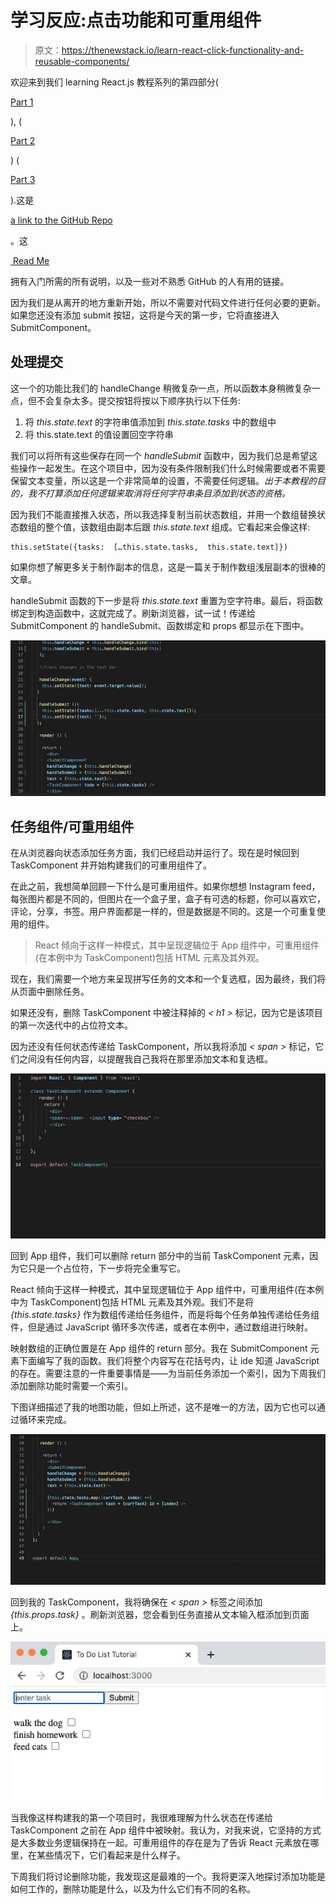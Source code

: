 # 学习反应:点击功能和可重用组件

> 原文：<https://thenewstack.io/learn-react-click-functionality-and-reusable-components/>

欢迎来到我们 learning React.js 教程系列的第四部分(

[Part 1](https://thenewstack.io/learn-react-start-of-a-frontend-dev-journey/)

), (

[Part 2](https://thenewstack.io/learn-react-build-a-working-file-tree-and-manage-state/)

) (

[Part 3](https://thenewstack.io/learn-react-add-event-functionality-to-a-component/)

).这是

[a link to the GitHub Repo](https://github.com/JessicaWachtel/React-To-Do-List-Tutorial)

。这

[ Read Me](https://github.com/JessicaWachtel/React-To-Do-List-Tutorial#readme)

拥有入门所需的所有说明，以及一些对不熟悉 GitHub 的人有用的链接。

因为我们是从离开的地方重新开始，所以不需要对代码文件进行任何必要的更新。如果您还没有添加 submit 按钮，这将是今天的第一步，它将直接进入 SubmitComponent。

## **处理提交**

这一个的功能比我们的 handleChange 稍微复杂一点，所以函数本身稍微复杂一点，但不会复杂太多。提交按钮将按以下顺序执行以下任务:

1.  将 *this.state.text* 的字符串值添加到 *this.state.tasks* 中的数组中
2.  将 this.state.text 的值设置回空字符串

我们可以将所有这些保存在同一个 *handleSubmit* 函数中，因为我们总是希望这些操作一起发生。在这个项目中，因为没有条件限制我们什么时候需要或者不需要保留文本变量，所以这是一个非常简单的设置，不需要任何逻辑。*出于本教程的目的，我不打算添加任何逻辑来取消将任何字符串条目添加到状态的资格。*

因为我们不能直接推入状态，所以我选择复制当前状态数组，并用一个数组替换状态数组的整个值，该数组由副本后跟 *this.state.text* 组成。它看起来会像这样:

```
this.setState({tasks:  […this.state.tasks,  this.state.text]})

```

如果你想了解更多关于制作副本的信息，这是一篇关于制作数组浅层副本的很棒的文章。

handleSubmit 函数的下一步是将 *this.state.text* 重置为空字符串。最后，将函数绑定到构造函数中，这就完成了。刷新浏览器，试一试！传递给 SubmitComponent 的 handleSubmit、函数绑定和 props 都显示在下图中。

![](img/f71e7658bfb01baa484f1ea15f548032.png)

## **任务组件/可重用组件**

在从浏览器向状态添加任务方面，我们已经启动并运行了。现在是时候回到 TaskComponent 并开始构建我们的可重用组件了。

在此之前，我想简单回顾一下什么是可重用组件。如果你想想 Instagram feed，每张图片都是不同的，但图片在一个盒子里，盒子有可选的标题，你可以喜欢它，评论，分享，书签。用户界面都是一样的，但是数据是不同的。这是一个可重复使用的组件。

> React 倾向于这样一种模式，其中呈现逻辑位于 App 组件中，可重用组件(在本例中为 TaskComponent)包括 HTML 元素及其外观。

现在，我们需要一个地方来呈现拼写任务的文本和一个复选框，因为最终，我们将从页面中删除任务。

如果还没有，删除 TaskComponent 中被注释掉的 *< h1 >* 标记，因为它是该项目的第一次迭代中的占位符文本。

因为还没有任何状态传递给 TaskComponent，所以我将添加 *< span >* 标记，它们之间没有任何内容，以提醒我自己我将在那里添加文本和复选框。

![](img/27386fdbda686a7b11b8ed8d22ead78f.png)

回到 App 组件，我们可以删除 return 部分中的当前 TaskComponent 元素，因为它只是一个占位符，下一步将完全重写它。

React 倾向于这样一种模式，其中呈现逻辑位于 App 组件中，可重用组件(在本例中为 TaskComponent)包括 HTML 元素及其外观。我们不是将 *{this.state.tasks}* 作为数组传递给任务组件，而是将每个任务单独传递给任务组件，但是通过 JavaScript 循环多次传递，或者在本例中，通过数组进行映射。

映射数组的正确位置是在  App 组件的 return 部分。我在 SubmitComponent 元素下面编写了我的函数。我们将整个内容写在花括号内，让 ide 知道 JavaScript 的存在。需要注意的一件重要事情是——为当前任务添加一个索引，因为下周我们添加删除功能时需要一个索引。

下图详细描述了我的地图功能，但如上所述，这不是唯一的方法，因为它也可以通过循环来完成。

![](img/f4072ed1104365029e12d32765f0aa53.png)

回到我的 TaskComponent，我将确保在 *< span >* 标签之间添加 *{this.props.task}* 。刷新浏览器，您会看到任务直接从文本输入框添加到页面上。

![](img/bc7989849b42c5b34cf01cd09ab2bd5c.png)

当我像这样构建我的第一个项目时，我很难理解为什么状态在传递给 TaskComponent 之前在 App 组件中被映射。我认为，对我来说，它坚持的方式是大多数业务逻辑保持在一起。可重用组件的存在是为了告诉 React 元素放在哪里，在某些情况下，它们看起来是什么样子。

下周我们将讨论删除功能，我发现这是最难的一个。我将更深入地探讨添加功能是如何工作的，删除功能是什么，以及为什么它们有不同的名称。

<svg xmlns:xlink="http://www.w3.org/1999/xlink" viewBox="0 0 68 31" version="1.1"><title>Group</title> <desc>Created with Sketch.</desc></svg>